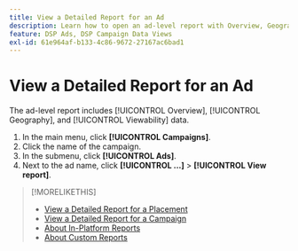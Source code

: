 ```yaml
---
title: View a Detailed Report for an Ad
description: Learn how to open an ad-level report with Overview, Geography, and Viewability data.
feature: DSP Ads, DSP Campaign Data Views
exl-id: 61e964af-b133-4c86-9672-27167ac6bad1
---
```

# View a Detailed Report for an Ad

The <!--legacy --> ad-level report includes [!UICONTROL Overview], [!UICONTROL Geography], and [!UICONTROL Viewability] data.

1. In the main menu, click **[!UICONTROL Campaigns]**.
1. Click the name of the campaign.
1. In the submenu, click **[!UICONTROL Ads]**.
1. Next to the ad name, click  **[!UICONTROL ...]** > **[!UICONTROL View report]**.

>[!MORELIKETHIS]
>
>* [View a Detailed Report for a Placement](/help/dsp/campaign-management/placements/placement-view-report.md)
>* [View a Detailed Report for a Campaign](/help/dsp/campaign-management/campaigns/campaign-view-report.md)
>* [About In-Platform Reports](/help/dsp/campaign-management/reports/campaign-reports-about.md)
>* [About Custom Reports](/help/dsp/reports/report-about.md)

